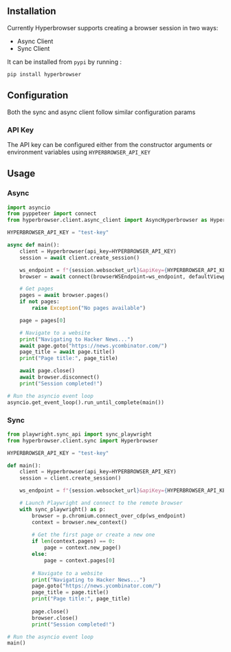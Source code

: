 ## Installation

Currently Hyperbrowser supports creating a browser session in two ways:

- Async Client
- Sync Client

It can be installed from `pypi` by running :

```shell
pip install hyperbrowser
```

## Configuration

Both the sync and async client follow similar configuration params

### API Key
The API key can be configured either from the constructor arguments or environment variables using `HYPERBROWSER_API_KEY`

## Usage

### Async

```python
import asyncio
from pyppeteer import connect
from hyperbrowser.client.async_client import AsyncHyperbrowser as Hyperbrowser

HYPERBROWSER_API_KEY = "test-key"

async def main():
    client = Hyperbrowser(api_key=HYPERBROWSER_API_KEY)
    session = await client.create_session()

    ws_endpoint = f"{session.websocket_url}&apiKey={HYPERBROWSER_API_KEY}"
    browser = await connect(browserWSEndpoint=ws_endpoint, defaultViewport=None)

    # Get pages
    pages = await browser.pages()
    if not pages:
        raise Exception("No pages available")

    page = pages[0]

    # Navigate to a website
    print("Navigating to Hacker News...")
    await page.goto("https://news.ycombinator.com/")
    page_title = await page.title()
    print("Page title:", page_title)

    await page.close()
    await browser.disconnect()
    print("Session completed!")

# Run the asyncio event loop
asyncio.get_event_loop().run_until_complete(main())
```
### Sync

```python
from playwright.sync_api import sync_playwright
from hyperbrowser.client.sync import Hyperbrowser

HYPERBROWSER_API_KEY = "test-key"

def main():
    client = Hyperbrowser(api_key=HYPERBROWSER_API_KEY)
    session = client.create_session()

    ws_endpoint = f"{session.websocket_url}&apiKey={HYPERBROWSER_API_KEY}"

    # Launch Playwright and connect to the remote browser
    with sync_playwright() as p:
        browser = p.chromium.connect_over_cdp(ws_endpoint)
        context = browser.new_context()
        
        # Get the first page or create a new one
        if len(context.pages) == 0:
            page = context.new_page()
        else:
            page = context.pages[0]
        
        # Navigate to a website
        print("Navigating to Hacker News...")
        page.goto("https://news.ycombinator.com/")
        page_title = page.title()
        print("Page title:", page_title)
        
        page.close()
        browser.close()
        print("Session completed!")

# Run the asyncio event loop
main()
```